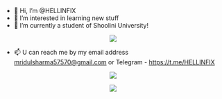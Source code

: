 - 👋 Hi, I’m @HELLINFIX
- 👀 I’m interested in learning new stuff                                                                             
- 🌱 I’m currently a student of Shoolini University!     
<p align="center"><a href="https://git.io/streak-stats"><img src="https://streak-stats.demolab.com?user=HELLINFIX"/></a></p>

- 📫 U can reach me by my email address mridulsharma57570@gmail.com or Telegram - https://t.me/HELLINFIX 

<p align="center"><a href="https://github.com/HELLINFIX"><img src="https://github-readme-stats.vercel.app/api?username=HELLINFIX&show_icons=true&theme=highcontrast&count_private=true"></a></p>
<p align="center"><a href="https://github.com/HELLINFIX"><img src="https://github-readme-stats.vercel.app/api/top-langs/?username=HELLINFIX&theme=highcontrast&layout=compact&count_private=true"></a></p>

<!---
HELLINFIX/HELLINFIX is a ✨ special ✨ repository because its `README.md` (this file) appears on your GitHub profile.
You can click the Preview link to take a look at your changes.
--->
